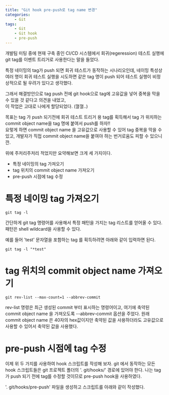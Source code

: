 ```yaml
---
title: "Git hook pre-push로 tag name 변경"
categories:
    - Git
tags:
    - Git
    - Git hook
    - pre-push
---
```


개발팀 미팅 중에 현재 구축 중인 CI/CD 시스템에서 회귀(regeression) 테스트 실행에 git tag를 이벤트 트리거로 사용한다는 말을 들었다.  

특정 네이밍의 tag가 push 되면 회귀 테스트가 동작하는 시나리오인데, 네이밍 특성상 여러 명이 회귀 테스트 실행을 시도하면 같은 tag 명이 push 되어 테스트 실행이 비정상적으로 될 우려가 있다고 생각했다.  

그래서 해결방안으로 tag push 전에 git hook으로 tag에 고유값을 넣어 중복을 막을 수 있을 것 같다고 의견을 내었고,  
이 작업은 고대로 나에게 할당되었다. (껄껄..)

목표는 tag 가 push 되기전에 회귀 테스트 트리거 용 tag를 획득해서 tag 가 위치하는 commit object name을 tag 명에 붙여서 push를 하자!!  
요렇게 하면 commit object name 을 고유값으로 사용할 수 있어 tag 중복을 막을 수 있고, 개발자가 직접 commit object name을 붙여야 하는 번거로움도 피할 수 있으니깐.

위에 주저리주저리 적었지만 요약해보면 크게 세 가지이다.
* 특정 네이밍의 tag 가져오기
* tag 위치의 commit object name 가져오기
* pre-push 시점에 tag 수정

# 특정 네이밍 tag 가져오기
```
git tag -l
```

간단하게 git tag 명령어를 사용해서 특정 패턴을 가지는 tag 리스트를 얻어올 수 있다.
패턴은 shell wildcard을 사용할 수 있다.

예를 들어 'test' 문자열을 포함하는 tag 를 획득하려면 아래와 같이 입력하면 된다.
```
git tag -l "*test"
```

# tag 위치의 commit object name 가져오기
```
git rev-list --max-count=1 --abbrev-commit
```

rev-list 명령은 최근 생성된 commit 부터 표시하는 명령어이고,
여기에 축약된 commit object name 을 가져오도록 --abbrev-commit 옵션을 주었다.
원래 commit object name 은 40자의 hex값이지만 축약된 값을 사용하더라도 고유값으로 사용할 수 있어서 축약된 값을 사용했다.

# pre-push 시점에 tag 수정
이제 위 두 가지를 사용하여 hook 스크립트를 작성해 보자.
git 에서 동작하는 모든 hook 스크립트들은 git 프로젝트 폴더의 '. git/hooks/' 경로에 있어야 한다.
나는 tag 가 push 되기 전에 tag를 수정할 것이므로 pre-push hook을 사용하였다.

'. git/hooks/pre-push' 파일을 생성하고 스크립트를 아래와 같이 작성했다.

<script src="https://gist.github.com/gomgomi/2d9029edb31cc1bc5e00db91679fb4a7.js"></script>